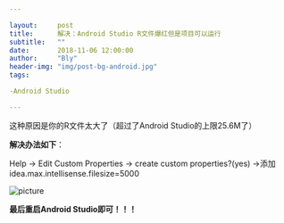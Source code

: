 ```yaml
---

layout:     post
title:      解决：Android Studio R文件爆红但是项目可以运行
subtitle:   ""
date:       2018-11-06 12:00:00
author:     "Bly"
header-img: "img/post-bg-android.jpg"
tags:

-Android Studio

---
```


这种原因是你的R文件太大了（超过了Android Studio的上限25.6M了）

**解决办法如下**：

Help -> Edit Custom Properties -> create custom properties?(yes) ->添加 idea.max.intellisense.filesize=5000

![picture](/Users/baoliying/Blog/blying/picture_in_article/image.jpg)

**最后重启Android Studio即可！！！**